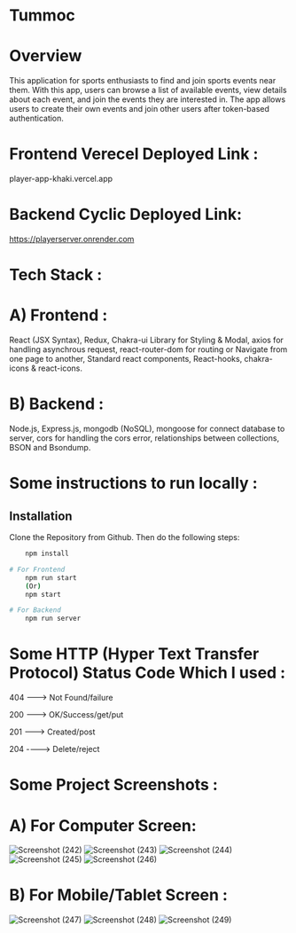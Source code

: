 # Tummoc

# Overview

This application for sports enthusiasts to find and join sports events near them. With this app, users can browse a list of available events, view details about each event, and join the events they are interested in. The app allows users to create their own events and join other users after token-based authentication.

# Frontend Verecel Deployed Link :

player-app-khaki.vercel.app

# Backend Cyclic Deployed Link:

https://playerserver.onrender.com

# Tech Stack :

# A) Frontend :

React (JSX Syntax), Redux, Chakra-ui Library for Styling & Modal, axios for handling asynchrous request, react-router-dom for routing or Navigate from one page to another, Standard react components, React-hooks, chakra-icons & react-icons.

# B) Backend :

Node.js, Express.js, mongodb (NoSQL), mongoose for connect database to server, cors for handling the cors error, relationships between collections, BSON and Bsondump.

# Some instructions to run locally :

## Installation

Clone the Repository from Github. Then do the following steps:

```bash
    npm install

# For Frontend
    npm run start
    (Or)
    npm start

# For Backend
    npm run server
```

# Some HTTP (Hyper Text Transfer Protocol) Status Code Which I used :

404 ---> Not Found/failure

200 ---> OK/Success/get/put

201 ---> Created/post

204 ----> Delete/reject

# Some Project Screenshots :

# A) For Computer Screen:
![Screenshot (242)](https://user-images.githubusercontent.com/104748364/236122313-764227c0-f9c9-49a4-a747-85066364f4cc.png)
![Screenshot (243)](https://user-images.githubusercontent.com/104748364/236122333-a410458a-c662-4a59-88a2-3b168d5cb606.png)
![Screenshot (244)](https://user-images.githubusercontent.com/104748364/236122357-b6920bb3-5687-41a3-b488-5bad25d5c870.png)
![Screenshot (245)](https://user-images.githubusercontent.com/104748364/236122366-1dfd9da3-0d2c-4724-ae4b-533a6c075083.png)
![Screenshot (246)](https://user-images.githubusercontent.com/104748364/236122391-7d4ce756-e37f-429a-b39e-c3edb6f46521.png)
# B) For Mobile/Tablet Screen :
![Screenshot (247)](https://user-images.githubusercontent.com/104748364/236122443-1de961f3-a0a2-4b2d-98a6-89b80d0c89b0.png)
![Screenshot (248)](https://user-images.githubusercontent.com/104748364/236122455-584c01c1-9687-4507-a3eb-a659bcbb2426.png)
![Screenshot (249)](https://user-images.githubusercontent.com/104748364/236122472-2f093e06-1e5d-4cd3-aea3-383297940698.png)
